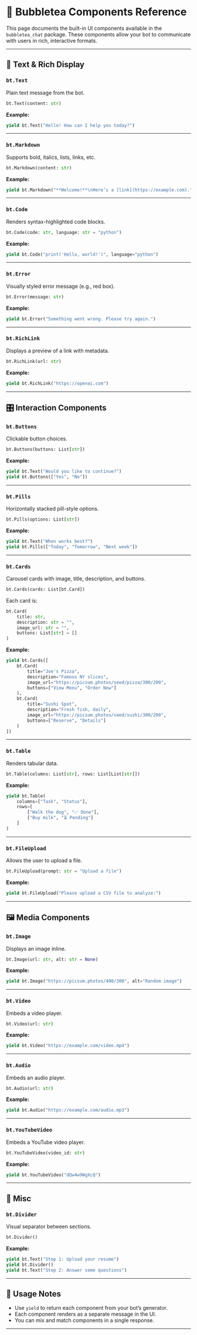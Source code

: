# 🧱 Bubbletea Components Reference

This page documents the built-in UI components available in the `bubbletea_chat` package. These components allow your bot to communicate with users in rich, interactive formats.

---

## 📄 Text & Rich Display

### `bt.Text`

Plain text message from the bot.

```python
bt.Text(content: str)
```

**Example:**
```python
yield bt.Text("Hello! How can I help you today?")
```

---

### `bt.Markdown`

Supports bold, italics, lists, links, etc.

```python
bt.Markdown(content: str)
```

**Example:**
```python
yield bt.Markdown("**Welcome!**\nHere’s a [link](https://example.com).")
```

---

### `bt.Code`

Renders syntax-highlighted code blocks.

```python
bt.Code(code: str, language: str = "python")
```

**Example:**
```python
yield bt.Code("print('Hello, world!')", language="python")
```

---

### `bt.Error`

Visually styled error message (e.g., red box).

```python
bt.Error(message: str)
```

**Example:**
```python
yield bt.Error("Something went wrong. Please try again.")
```

---

### `bt.RichLink`

Displays a preview of a link with metadata.

```python
bt.RichLink(url: str)
```

**Example:**
```python
yield bt.RichLink("https://openai.com")
```

---

## 🎛️ Interaction Components

### `bt.Buttons`

Clickable button choices.

```python
bt.Buttons(buttons: List[str])
```

**Example:**
```python
yield bt.Text("Would you like to continue?")
yield bt.Buttons(["Yes", "No"])
```

---

### `bt.Pills`

Horizontally stacked pill-style options.

```python
bt.Pills(options: List[str])
```

**Example:**
```python
yield bt.Text("When works best?")
yield bt.Pills(["Today", "Tomorrow", "Next week"])
```

---

### `bt.Cards`

Carousel cards with image, title, description, and buttons.

```python
bt.Cards(cards: List[bt.Card])
```

Each card is:

```python
bt.Card(
    title: str,
    description: str = "",
    image_url: str = "",
    buttons: List[str] = []
)
```

**Example:**
```python
yield bt.Cards([
    bt.Card(
        title="Joe's Pizza",
        description="Famous NY slices",
        image_url="https://picsum.photos/seed/pizza/300/200",
        buttons=["View Menu", "Order Now"]
    ),
    bt.Card(
        title="Sushi Spot",
        description="Fresh fish, daily",
        image_url="https://picsum.photos/seed/sushi/300/200",
        buttons=["Reserve", "Details"]
    )
])
```

---

### `bt.Table`

Renders tabular data.

```python
bt.Table(columns: List[str], rows: List[List[str]])
```

**Example:**
```python
yield bt.Table(
    columns=["Task", "Status"],
    rows=[
        ["Walk the dog", "✅ Done"],
        ["Buy milk", "⏳ Pending"]
    ]
)
```

---

### `bt.FileUpload`

Allows the user to upload a file.

```python
bt.FileUpload(prompt: str = "Upload a file")
```

**Example:**
```python
yield bt.FileUpload("Please upload a CSV file to analyze:")
```

---

## 🖼️ Media Components

### `bt.Image`

Displays an image inline.

```python
bt.Image(url: str, alt: str = None)
```

**Example:**
```python
yield bt.Image("https://picsum.photos/400/300", alt="Random image")
```

---

### `bt.Video`

Embeds a video player.

```python
bt.Video(url: str)
```

**Example:**
```python
yield bt.Video("https://example.com/video.mp4")
```

---

### `bt.Audio`

Embeds an audio player.

```python
bt.Audio(url: str)
```

**Example:**
```python
yield bt.Audio("https://example.com/audio.mp3")
```

---

### `bt.YouTubeVideo`

Embeds a YouTube video player.

```python
bt.YouTubeVideo(video_id: str)
```

**Example:**
```python
yield bt.YouTubeVideo("dQw4w9WgXcQ")
```

---

## 🔧 Misc

### `bt.Divider`

Visual separator between sections.

```python
bt.Divider()
```

**Example:**
```python
yield bt.Text("Step 1: Upload your resume")
yield bt.Divider()
yield bt.Text("Step 2: Answer some questions")
```

---

## 💬 Usage Notes

- Use `yield` to return each component from your bot’s generator.
- Each component renders as a separate message in the UI.
- You can mix and match components in a single response.

---
